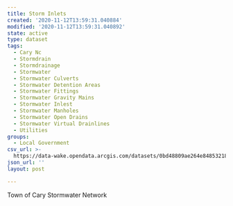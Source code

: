 ```yaml
---
title: Storm Inlets
created: '2020-11-12T13:59:31.040884'
modified: '2020-11-12T13:59:31.040892'
state: active
type: dataset
tags:
  - Cary Nc
  - Stormdrain
  - Stormdrainage
  - Stormwater
  - Stormwater Culverts
  - Stormwater Detention Areas
  - Stormwater Fittings
  - Stormwater Gravity Mains
  - Stormwater Inlest
  - Stormwater Manholes
  - Stormwater Open Drains
  - Stormwater Virtual Drainlines
  - Utilities
groups:
  - Local Government
csv_url: >-
  https://data-wake.opendata.arcgis.com/datasets/0bd48809ae264e848532188b893df894_35.csv?outSR=%7B%22latestWkid%22%3A3857%2C%22wkid%22%3A102100%7D
json_url: ''
layout: post

---
```

Town of Cary Stormwater Network
